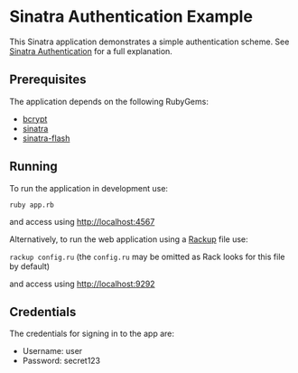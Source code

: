 Sinatra Authentication Example
==============================
This Sinatra application demonstrates a simple authentication scheme. See [Sinatra Authentication](https://sideprojectsoftware.com/blog/2015/02/22/sinatra-authentication) for a full explanation.

Prerequisites
-------------
The application depends on the following RubyGems:

* [bcrypt](https://github.com/codahale/bcrypt-ruby)
* [sinatra](https://github.com/sinatra/sinatra)
* [sinatra-flash](https://github.com/SFEley/sinatra-flash)

Running
-------
To run the application in development use:

 `ruby app.rb`

and access using [http://localhost:4567](http://localhost:4567)

Alternatively, to run the web application using a [Rackup](http://rack.github.io/) file use:

 `rackup config.ru` (the `config.ru` may be omitted as Rack looks for this file by default)

and access using [http://localhost:9292](http://localhost:9292)

Credentials
-----------
The credentials for signing in to the app are:

* Username: user
* Password: secret123
